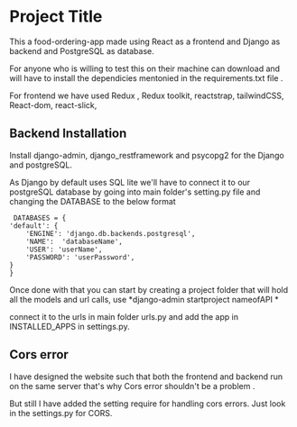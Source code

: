 
# Project Title

This a food-ordering-app made using React as a frontend and Django as backend and PostgreSQL as database. 

For anyone who is willing to test this on their machine can download and will have to install the dependicies mentonied in the requirements.txt file .

For frontend we have used Redux , Redux toolkit, reactstrap, tailwindCSS, React-dom, react-slick, 





## Backend Installation

Install django-admin, django_restframework and psycopg2 for the Django and postgreSQL. 

As Django by default uses SQL lite we'll have to connect it to our postgreSQL database by going into main folder's setting.py file and changing the DATABASE to the below format
  
     DATABASES = {
    'default': {
        'ENGINE': 'django.db.backends.postgresql',
        'NAME':  'databaseName',
        'USER': 'userName',
        'PASSWORD': 'userPassword',
    }
    }  

Once done with that you can start by creating a project folder that will hold all the models and url calls, use *django-admin startproject nameofAPI *

connect it to the urls in main folder urls.py and add the app in 
INSTALLED_APPS in settings.py.

## Cors error

I have designed the website such that both the frontend and backend run on the same server that's why Cors error shouldn't be a problem .

But still I have added the setting require for handling cors errors. Just look in the settings.py for CORS.

